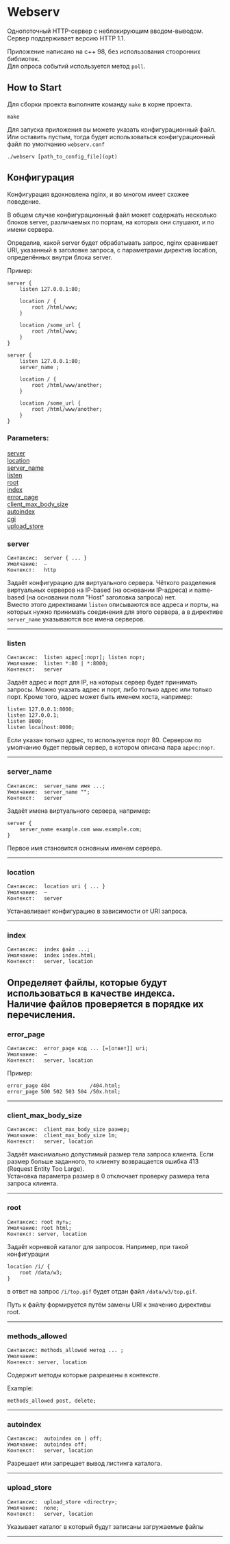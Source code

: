 
# Webserv
Однопоточный HTTP-сервер с неблокирующим вводом-выводом. Сервер поддерживает версию HTTP 1.1.

Приложение написано на c++ 98, без использования стооронних библиотек.  
Для опроса событий используется метод `poll`.  


## How to Start

Для сборки проекта выполните команду `make` в корне проекта.
```
make
```

Для запуска приложения вы можете указать конфигурационный файл. Или оставить пустым, тогда будет использоваться конфигурационный файл по умолчанию `webserv.conf`
```
./webserv [path_to_config_file](opt)
```


## Конфигурация
Конфигурация вдохновлена nginx, и во многом имеет схожее поведение.


В общем случае конфигурационный файл может содержать несколько блоков server, 
различаемых по портам, на которых они слушают, и по имени сервера.  

Определив, какой server будет обрабатывать запрос, nginx сравнивает URI, указанный в заголовке запроса, 
с параметрами директив location, определённых внутри блока server.


Пример:
```
server { 
    listen 127.0.0.1:80;
    
    location / {
        root /html/www;
    }
    
    location /some_url {
        root /html/www;
    }
}

server { 
    listen 127.0.0.1:80;
    server_name ;
    
    location / {
        root /html/www/another;
    }
    
    location /some_url {
        root /html/www/another;
    }
}
```

### Parameters:
[server](#server)  
[location](#location)  
[server_name](#server_name)  
[listen](#listen)  
[root](#root)  
[index](#index)  
[error_page](#error_page)  
[client_max_body_size](#client_max_body_size)  
[autoindex](#autoindex)  
[cgi](#cgi)  
[upload_store](#upload_store)  



<a name="server"><h3>server</h3></a>  
```
Синтаксис:	server { ... }
Умолчание:	—
Контекст:	http
```
Задаёт конфигурацию для виртуального сервера. Чёткого разделения виртуальных серверов на IP-based (на основании IP-адреса) и 
name-based (на основании поля “Host” заголовка запроса) нет.   
Вместо этого директивами `listen` описываются все адреса и порты, 
на которых нужно принимать соединения для этого сервера, а в директиве `server_name` указываются все имена серверов.


---


<a name="listen"><h3>listen</h3></a>
```
Синтаксис:	listen адрес[:порт]; listen порт;
Умолчание:	listen *:80 | *:8000;
Контекст:	server
```
Задаёт адрес и порт для IP, на которых сервер будет принимать запросы. 
Можно указать адрес и порт, либо только адрес или только порт. 
Кроме того, адрес может быть именем хоста, например:
```
listen 127.0.0.1:8000;
listen 127.0.0.1;
listen 8000;
listen localhost:8000;
```
Если указан только адрес, то используется порт 80.
Cервером по умолчанию будет первый сервер, в котором описана пара `адрес:порт`.

---


<a name="server_name"><h3>server_name</h3></a>
```
Синтаксис:	server_name имя ...;
Умолчание:	server_name "";
Контекст:	server
```
Задаёт имена виртуального сервера, например:
```
server {
    server_name example.com www.example.com;
}
```
Первое имя становится основным именем сервера.

---


<a name="location"><h3>location</h3></a>
```
Синтаксис:	location uri { ... }
Умолчание:	—
Контекст:	server
```
Устанавливает конфигурацию в зависимости от URI запроса.

---


<a name="index"><h3>index</h3></a>
```
Синтаксис:	index файл ...;
Умолчание:	index index.html;
Контекст:	server, location
```
Определяет файлы, которые будут использоваться в качестве индекса.  
Наличие файлов проверяется в порядке их перечисления.
---


<a name="error_page"><h3>error_page</h3></a>
```
Синтаксис:	error_page код ... [=[ответ]] uri;  
Умолчание:	—  
Контекст:	server, location  
```

Пример:
```
error_page 404             /404.html;
error_page 500 502 503 504 /50x.html;
```


---

<a name="client_max_body_size"><h3>client_max_body_size</h3></a>
```
Синтаксис:	client_max_body_size размер;
Умолчание:	client_max_body_size 1m;
Контекст:	server, location
```
Задаёт максимально допустимый размер тела запроса клиента. Если размер больше заданного, то клиенту возвращается ошибка 413 (Request Entity Too Large).  
Установка параметра размер в 0 отключает проверку размера тела запроса клиента.

---


<a name="root"><h3>root</h3></a>
```
Синтаксис: root путь;
Умолчание: root html;
Контекст: server, location
```

Задаёт корневой каталог для запросов. Например, при такой конфигурации
```
location /i/ {
    root /data/w3;
}
```
в ответ на запрос `/i/top.gif` будет отдан файл `/data/w3/top.gif`.

Путь к файлу формируется путём замены URI к значению директивы root.  

---


<a name="methods_allowed"><h3>methods_allowed</h3></a>
```
Синтаксис: methods_allowed метод ... ;
Умолчание: 
Контекст: server, location
```
Содержит методы которые разрешены в контексте.

Example:
```
methods_allowed post, delete;
```
---


<a name="autoindex"><h3>autoindex</h3></a>
```
Синтаксис:	autoindex on | off;
Умолчание:	autoindex off;
Контекст:	server, location
```
Разрешает или запрещает вывод листинга каталога.

---

<a name="upload_store"><h3>upload_store</h3></a>
```
Синтаксис:	upload_store <directry>;
Умолчание:	none;
Контекст:	server, location
```
Указывает каталог в который будут записаны загружаемые файлы

---

[//]: # (```)
[//]: # (cgi_extension)
[//]: # (cgi_path)
[//]: # (return 301 - [String] &#40;path or url to redirect&#41;  )
[//]: # (```)

[//]: # (Example configurations files are server.conf, tester_config.conf)
